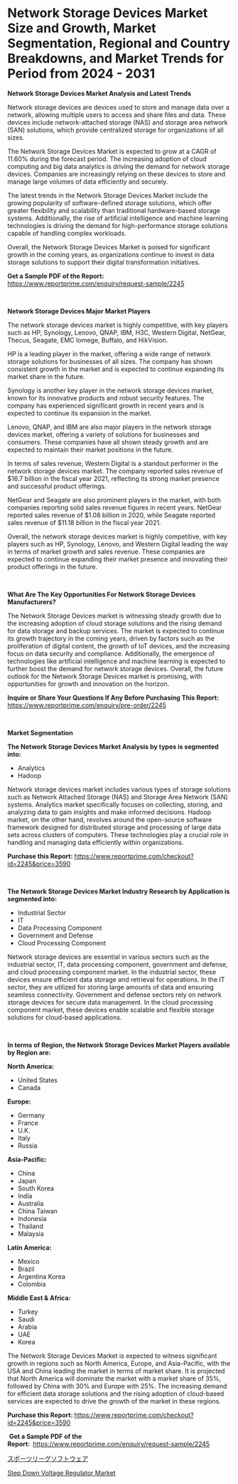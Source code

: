 <p><h1>Network Storage Devices Market Size and Growth, Market Segmentation, Regional and Country Breakdowns, and Market Trends for Period from 2024 -  2031</h1></p><p><strong>Network Storage Devices Market Analysis and Latest Trends</strong></p>
<p><p>Network storage devices are devices used to store and manage data over a network, allowing multiple users to access and share files and data. These devices include network-attached storage (NAS) and storage area network (SAN) solutions, which provide centralized storage for organizations of all sizes.</p><p>The Network Storage Devices Market is expected to grow at a CAGR of 11.60% during the forecast period. The increasing adoption of cloud computing and big data analytics is driving the demand for network storage devices. Companies are increasingly relying on these devices to store and manage large volumes of data efficiently and securely.</p><p>The latest trends in the Network Storage Devices Market include the growing popularity of software-defined storage solutions, which offer greater flexibility and scalability than traditional hardware-based storage systems. Additionally, the rise of artificial intelligence and machine learning technologies is driving the demand for high-performance storage solutions capable of handling complex workloads.</p><p>Overall, the Network Storage Devices Market is poised for significant growth in the coming years, as organizations continue to invest in data storage solutions to support their digital transformation initiatives.</p></p>
<p><strong>Get a Sample PDF of the Report:&nbsp;</strong> <a href="https://www.reportprime.com/enquiry/request-sample/2245">https://www.reportprime.com/enquiry/request-sample/2245</a></p>
<p>&nbsp;</p>
<p><strong>Network Storage Devices Major Market Players</strong></p>
<p><p>The network storage devices market is highly competitive, with key players such as HP, Synology, Lenovo, QNAP, IBM, H3C, Western Digital, NetGear, Thecus, Seagate, EMC Iomege, Buffalo, and HikVision. </p><p>HP is a leading player in the market, offering a wide range of network storage solutions for businesses of all sizes. The company has shown consistent growth in the market and is expected to continue expanding its market share in the future. </p><p>Synology is another key player in the network storage devices market, known for its innovative products and robust security features. The company has experienced significant growth in recent years and is expected to continue its expansion in the market.</p><p>Lenovo, QNAP, and IBM are also major players in the network storage devices market, offering a variety of solutions for businesses and consumers. These companies have all shown steady growth and are expected to maintain their market positions in the future.</p><p>In terms of sales revenue, Western Digital is a standout performer in the network storage devices market. The company reported sales revenue of $16.7 billion in the fiscal year 2021, reflecting its strong market presence and successful product offerings. </p><p>NetGear and Seagate are also prominent players in the market, with both companies reporting solid sales revenue figures in recent years. NetGear reported sales revenue of $1.08 billion in 2020, while Seagate reported sales revenue of $11.18 billion in the fiscal year 2021.</p><p>Overall, the network storage devices market is highly competitive, with key players such as HP, Synology, Lenovo, and Western Digital leading the way in terms of market growth and sales revenue. These companies are expected to continue expanding their market presence and innovating their product offerings in the future.</p></p>
<p>&nbsp;</p>
<p><strong>What Are The Key Opportunities For Network Storage Devices Manufacturers?</strong></p>
<p><p>The Network Storage Devices market is witnessing steady growth due to the increasing adoption of cloud storage solutions and the rising demand for data storage and backup services. The market is expected to continue its growth trajectory in the coming years, driven by factors such as the proliferation of digital content, the growth of IoT devices, and the increasing focus on data security and compliance. Additionally, the emergence of technologies like artificial intelligence and machine learning is expected to further boost the demand for network storage devices. Overall, the future outlook for the Network Storage Devices market is promising, with opportunities for growth and innovation on the horizon.</p></p>
<p><strong>Inquire or Share Your Questions If Any Before Purchasing This Report:</strong> <a href="https://www.reportprime.com/enquiry/pre-order/2245">https://www.reportprime.com/enquiry/pre-order/2245</a></p>
<p>&nbsp;</p>
<p><strong>Market Segmentation</strong></p>
<p><strong>The Network Storage Devices Market Analysis by types is segmented into:</strong></p>
<p><ul><li>Analytics</li><li>Hadoop</li></ul></p>
<p><p>Network storage devices market includes various types of storage solutions such as Network Attached Storage (NAS) and Storage Area Network (SAN) systems. Analytics market specifically focuses on collecting, storing, and analyzing data to gain insights and make informed decisions. Hadoop market, on the other hand, revolves around the open-source software framework designed for distributed storage and processing of large data sets across clusters of computers. These technologies play a crucial role in handling and managing data efficiently within organizations.</p></p>
<p><strong>Purchase this Report:&nbsp;</strong><a href="https://www.reportprime.com/checkout?id=2245&price=3590">https://www.reportprime.com/checkout?id=2245&price=3590</a></p>
<p>&nbsp;</p>
<p><strong>The Network Storage Devices Market Industry Research by Application is segmented into:</strong></p>
<p><ul><li>Industrial Sector</li><li>IT</li><li>Data Processing Component</li><li>Government and Defense</li><li>Cloud Processing Component</li></ul></p>
<p><p>Network storage devices are essential in various sectors such as the industrial sector, IT, data processing component, government and defense, and cloud processing component market. In the industrial sector, these devices ensure efficient data storage and retrieval for operations. In the IT sector, they are utilized for storing large amounts of data and ensuring seamless connectivity. Government and defense sectors rely on network storage devices for secure data management. In the cloud processing component market, these devices enable scalable and flexible storage solutions for cloud-based applications.</p></p>
<p>&nbsp;</p>
<p><strong>In terms of Region, the Network Storage Devices Market Players available by Region are:</strong></p>
<p>
    <p> <strong> North America: </strong>
        <ul>
            <li>United States</li>
            <li>Canada</li>
        </ul>
        </p> 
    <p> <strong> Europe: </strong>
        <ul>
            <li>Germany</li>
            <li>France</li>
            <li>U.K.</li>
            <li>Italy</li>
            <li>Russia</li>
        </ul>
        </p> 
    <p> <strong> Asia-Pacific: </strong>
        <ul>
            <li>China</li>
            <li>Japan</li>
            <li>South Korea</li>
            <li>India</li>
            <li>Australia</li>
            <li>China Taiwan</li>
            <li>Indonesia</li>
            <li>Thailand</li>
            <li>Malaysia</li>
        </ul>
        </p> 
    <p> <strong> Latin America: </strong>
        <ul>
            <li>Mexico</li>
            <li>Brazil</li>
            <li>Argentina Korea</li>
            <li>Colombia</li>
        </ul>
        </p> 
    <p> <strong> Middle East & Africa: </strong>
        <ul>
            <li>Turkey</li>
            <li>Saudi</li>
            <li>Arabia</li>
            <li>UAE</li>
            <li>Korea</li>
        </ul>
    </p>
    </p>
<p><p>The Network Storage Devices Market is expected to witness significant growth in regions such as North America, Europe, and Asia-Pacific, with the USA and China leading the market in terms of market share. It is projected that North America will dominate the market with a market share of 35%, followed by China with 30% and Europe with 25%. The increasing demand for efficient data storage solutions and the rising adoption of cloud-based services are expected to drive the growth of the market in these regions.</p></p>
<p><strong>Purchase this Report: </strong><a href="https://www.reportprime.com/checkout?id=2245&price=3590">https://www.reportprime.com/checkout?id=2245&price=3590</a></p>
<p>&nbsp;<strong>Get a Sample PDF of the Report:&nbsp;&nbsp;</strong><a href="https://www.reportprime.com/enquiry/request-sample/2245">https://www.reportprime.com/enquiry/request-sample/2245</a></p>
<p><strong></strong></p>
<p><p><a href="https://github.com/oqoeusbvpadwjs08/Market-Research-Report-List-1/blob/main/626566511300.md">スポーツリーグソフトウェア</a></p><p><a href="https://github.com/RichRobinson5/Market-Research-Report-List-4/blob/main/step-down-voltage-regulator-market.md">Step Down Voltage Regulator Market</a></p></p>